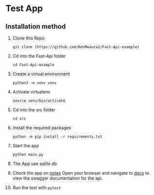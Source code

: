 # Test App

## Installation method

1. Clone this Repo

   `git clone (https://github.com/KenMwaura1/Fast-Api-example)`
2. Cd into the Fast-Api folder

   `cd Fast-Api-example`
3. Create a virtual environment

   `python3 -m venv venv`
4. Activate virtualenv

   `source venv/bin/activate`
   
5. Cd into the src folder

   `cd src`
6. Install the required packages

   `python -m pip install -r requirements.txt`
7. Start the app

   ```shell
   python main.py
   ```

8. The App use sqlite db

9. Check the app on [notes](http://localhost:8000/docs)
Open your browser and navigate to [docs](http://localhost:8000/docs) to view the swagger documentation for the api.

10. Run the test with `pytest`